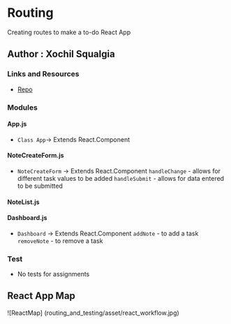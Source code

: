 # Routing

Creating routes to make a to-do React App

## Author : Xochil Squalgia

### Links and Resources

* [Repo](https://github.com/xochil73/routing_and_testing)

### Modules

#### App.js

* `Class App`-> Extends React.Component

#### NoteCreateForm.js
* `NoteCreateForm` -> Extends React.Component
`handleChange` - allows for different task values to be added
`handleSubmit`  - allows for data entered to be submitted

#### NoteList.js

#### Dashboard.js
* `Dashboard` -> Extends React.Component
`addNote` - to add a task
`removeNote` - to remove a task


### Test
 * No tests for assignments
 
 ## React App Map

 ![ReactMap] (routing_and_testing/asset/react_workflow.jpg)